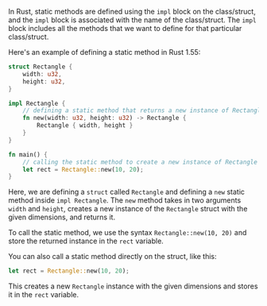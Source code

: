 In Rust, static methods are defined using the `impl` block on the class/struct, and the `impl` block is associated with the name of the class/struct. The `impl` block includes all the methods that we want to define for that particular class/struct.

Here's an example of defining a static method in Rust 1.55:

```rust
struct Rectangle {
    width: u32,
    height: u32,
}

impl Rectangle {
    // defining a static method that returns a new instance of Rectangle struct
    fn new(width: u32, height: u32) -> Rectangle {
        Rectangle { width, height }
    }
}

fn main() {
    // calling the static method to create a new instance of Rectangle struct
    let rect = Rectangle::new(10, 20);
}
```

Here, we are defining a `struct` called `Rectangle` and defining a `new` static method inside `impl Rectangle`. The `new` method takes in two arguments `width` and `height`, creates a new instance of the `Rectangle` struct with the given dimensions, and returns it.

To call the static method, we use the syntax `Rectangle::new(10, 20)` and store the returned instance in the `rect` variable.

You can also call a static method directly on the struct, like this:

```rust
let rect = Rectangle::new(10, 20);
```

This creates a new `Rectangle` instance with the given dimensions and stores it in the `rect` variable.